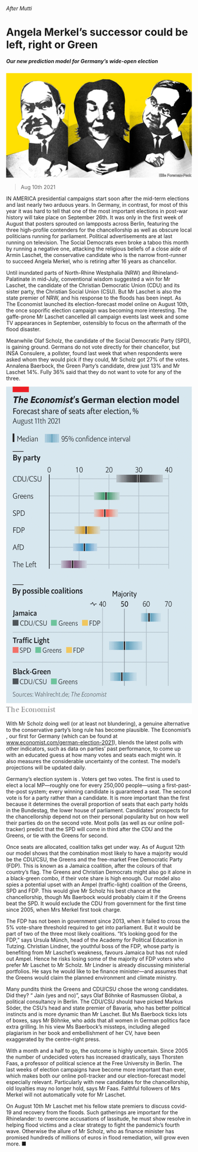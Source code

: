 ###### After Mutti

# Angela Merkel’s successor could be left, right or Green 

##### Our new prediction model for Germany’s wide-open election 

![image](images/20210814_eud001.jpg) 

> Aug 10th 2021 

IN AMERICA presidential campaigns start soon after the mid-term elections and last nearly two arduous years. In Germany, in contrast, for most of this year it was hard to tell that one of the most important elections in post-war history will take place on September 26th. It was only in the first week of August that posters sprouted on lampposts across Berlin, featuring the three high-profile contenders for the chancellorship as well as obscure local politicians running for parliament. Political advertisements are at last running on television. The Social Democrats even broke a taboo this month by running a negative one, attacking the religious beliefs of a close aide of Armin Laschet, the conservative candidate who is the narrow front-runner to succeed Angela Merkel, who is retiring after 16 years as chancellor.

Until  inundated parts of North-Rhine Westphalia (NRW) and Rhineland-Palatinate in mid-July, conventional wisdom suggested a win for Mr Laschet, the candidate of the Christian Democratic Union (CDU) and its sister party, the Christian Social Union (CSU). But Mr Laschet is also the state premier of NRW, and his response to the floods has been inept. As The Economist launched its election-forecast model online on August 10th, the once soporific election campaign was becoming more interesting. The gaffe-prone Mr Laschet cancelled all campaign events last week and some TV appearances in September, ostensibly to focus on the aftermath of the flood disaster.


Meanwhile Olaf Scholz, the candidate of the Social Democratic Party (SPD), is gaining ground. Germans do not vote directly for their chancellor, but INSA Consulere, a pollster, found last week that when respondents were asked whom they would pick if they could, Mr Scholz got 27% of the votes. Annalena Baerbock, the Green Party’s candidate, drew just 13% and Mr Laschet 14%. Fully 36% said that they do not want to vote for any of the three.

![image](images/20210814_euc172.png) 


With Mr Scholz doing well (or at least not blundering), a genuine alternative to the conservative party’s long rule has become plausible. The Economist’s , our first for Germany (which can be found at www.economist.com/german-election-2021), blends the latest polls with other indicators, such as data on parties’ past performance, to come up with an educated guess at how many votes and seats each might win. It also measures the considerable uncertainty of the contest. The model’s projections will be updated daily.

Germany’s election system is . Voters get two votes. The first is used to elect a local MP—roughly one for every 250,000 people—using a first-past-the-post system; every winning candidate is guaranteed a seat. The second vote is for a party rather than a candidate. It is more important than the first because it determines the overall proportion of seats that each party holds in the Bundestag, the lower house of parliament. Candidates’ prospects for the chancellorship depend not on their personal popularity but on how well their parties do on the second vote. Most polls (as well as our online poll-tracker) predict that the SPD will come in third after the CDU and the Greens, or tie with the Greens for second.

Once seats are allocated, coalition talks get under way. As of August 12th our model shows that the combination most likely to have a majority would be the CDU/CSU, the Greens and the free-market Free Democratic Party (FDP). This is known as a Jamaica coalition, after the colours of that country’s flag. The Greens and Christian Democrats might also go it alone in a black-green combo, if their vote share is high enough. Our model also spies a potential upset with an Ampel (traffic-light) coalition of the Greens, SPD and FDP. This would give Mr Scholz his best chance at the chancellorship, though Ms Baerbock would probably claim it if the Greens beat the SPD. It would exclude the CDU from government for the first time since 2005, when Mrs Merkel first took charge.

The FDP has not been in government since 2013, when it failed to cross the 5% vote-share threshold required to get into parliament. But it would be part of two of the three most likely coalitions. “It’s looking good for the FDP,” says Ursula Münch, head of the Academy for Political Education in Tutzing. Christian Lindner, the youthful boss of the FDP, whose party is benefiting from Mr Laschet’s weakness, favours Jamaica but has not ruled out Ampel. Hence he risks losing some of the majority of FDP voters who prefer Mr Laschet to Mr Scholz. Mr Lindner is already discussing ministerial portfolios. He says he would like to be finance minister—and assumes that the Greens would claim the planned environment and climate ministry.

Many pundits think the Greens and CDU/CSU chose the wrong candidates. Did they? “ Jain (yes and no)”, says Olaf Böhnke of Rasmussen Global, a political consultancy in Berlin. The CDU/CSU should have picked Markus Söder, the CSU’s head and state premier of Bavaria, who has better political instincts and is more dynamic than Mr Laschet. But Ms Baerbock ticks lots of boxes, says Mr Böhnke, who adds that all women in German politics face extra grilling. In his view Ms Baerbock’s missteps, including alleged plagiarism in her book and embellishment of her CV, have been exaggerated by the centre-right press.

With a month and a half to go, the outcome is highly uncertain. Since 2005 the number of undecided voters has increased drastically, says Thorsten Faas, a professor of political science at the Free University in Berlin. The last weeks of election campaigns have become more important than ever, which makes both our online poll-tracker and our election-forecast model especially relevant. Particularly with new candidates for the chancellorship, old loyalties may no longer hold, says Mr Faas. Faithful followers of Mrs Merkel will not automatically vote for Mr Laschet.

On August 10th Mr Laschet met his fellow state premiers to discuss covid-19 and recovery from the floods. Such gatherings are important for the Rhinelander: to overcome accusations of lassitude, he must show resolve in helping flood victims and a clear strategy to fight the pandemic’s fourth wave. Otherwise the allure of Mr Scholz, who as finance minister has promised hundreds of millions of euros in flood remediation, will grow even more. ■

